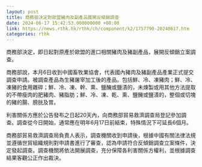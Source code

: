 ```yaml
---
layout: post
title: 商務部決定對歐盟豬肉及副產品展開反傾銷調查
date: 2024-06-17 15:42:53.000000000 +08:00
link: https://news.rthk.hk/rthk/ch/component/k2/1757790-20240617.htm
categories: rthk
---
```


商務部決定，即日起對原產於歐盟的進口相關豬肉及豬副產品，展開反傾銷立案調查。

商務部說，本月6日收到中國畜牧業協會，代表國內豬肉及豬副產品產業正式提交調查申請。被調查產品為生豬屠宰加工後的產品。包括鮮、冷、凍豬肉；鮮、冷、凍豬的食用雜碎；鮮、冷、凍、幹、熏、鹽醃或鹽漬的，未煉製或用其他方法提取的不帶瘦肉的肥豬肉、豬脂肪；鮮、冷、凍、乾、熏、鹽醃或鹽漬的，整個或切塊的豬的腸、膀胱及胃。

利害關係方應於公告發布之日起20天內，向商務部貿易救濟調查局登記參加調查。調查從今日開始，通常應在明年6月17日前結束，特殊情況下可延長6個月。

商務部貿易救濟調查局負責人表示，調查機關收到申請後，根據中國有關法律法規並遵循世貿組織規則對申請書進行了審查，認為申請符合反傾銷調查立案條件，決定發起調查。調查機關將依法開展調查，充分保障各利害關係方權利，並根據調查結果客觀公正作出裁決。
